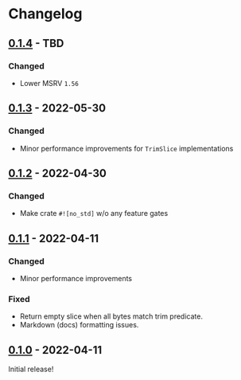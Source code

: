 # Changelog



## [0.1.4](https://github.com/Blobfolio/trimothy/releases/tag/v0.1.4) - TBD

### Changed

* Lower MSRV `1.56`



## [0.1.3](https://github.com/Blobfolio/trimothy/releases/tag/v0.1.3) - 2022-05-30

### Changed

* Minor performance improvements for `TrimSlice` implementations



## [0.1.2](https://github.com/Blobfolio/trimothy/releases/tag/v0.1.2) - 2022-04-30

### Changed

* Make crate `#![no_std]` w/o any feature gates



## [0.1.1](https://github.com/Blobfolio/trimothy/releases/tag/v0.1.1) - 2022-04-11

### Changed

* Minor performance improvements

### Fixed

* Return empty slice when all bytes match trim predicate.
* Markdown (docs) formatting issues.



## [0.1.0](https://github.com/Blobfolio/trimothy/releases/tag/v0.1.0) - 2022-04-11

Initial release!
